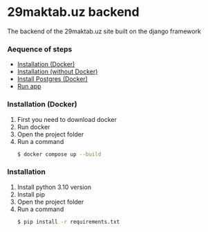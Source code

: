 # 29maktab.uz backend
The backend of the 29maktab.uz site built on the django framework

### Aequence of steps
- [Installation (Docker)](#installation-docker)
- [Installation (without Docker)](#installation)
- [Install Postgres (Docker)](#postgres)
- [Run app](#run)


### Installation (Docker)
1. First you need to download docker
2. Run docker
3. Open the project folder
4. Run a command
    ```bash 
    $ docker compose up --build
    ```
### Installation
1. Install python 3.10 version
2. Install pip
3. Open the project folder
4. Run a command
    ```bash 
    $ pip install -r requirements.txt
    ```
